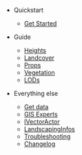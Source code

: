 - Quickstart

  - [Get Started](get-started.md?id=get-started)

- Guide

  - [Heights](heights.md?id=let39s-get-high)
  - [Landcover](landcover.md?id=landcover)
  - [Props](props.md?id=props)
  - [Vegetation](vegetation.md?id=vegetation)
  - [LODs](lods.md?id=lods)

- Everything else

  - [Get data](get-data.md?id=get-data)
  - [GIS Experts](gis-expert.md?id=options-for-gis-experts)
  - [IVectorActor](ivectoractor.md?id=custom-logic-on-vector-data)
  - [LandscapingInfos](landscapinginfos.md?id=landscapinginfos-actor)
  - [Troubleshooting](troubleshooting.md?id=troubleshooting)
  - [Changelog](changelog.md?id=changelog)
